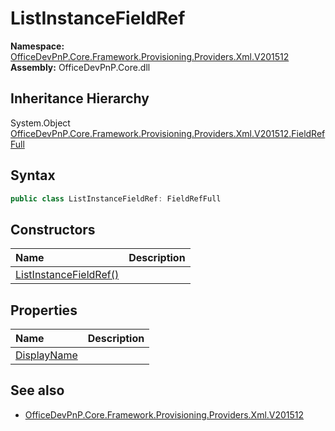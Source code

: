 # ListInstanceFieldRef
  

**Namespace:** [OfficeDevPnP.Core.Framework.Provisioning.Providers.Xml.V201512](OfficeDevPnP.Core.Framework.Provisioning.Providers.Xml.V201512.md)  
**Assembly:** OfficeDevPnP.Core.dll  
## Inheritance Hierarchy
System.Object  
  [OfficeDevPnP.Core.Framework.Provisioning.Providers.Xml.V201512.FieldRefFull](OfficeDevPnP.Core.Framework.Provisioning.Providers.Xml.V201512.FieldRefFull.md) 
## Syntax
```C#
public class ListInstanceFieldRef: FieldRefFull
```
## Constructors
|**Name**|**Description**|
|:-----|:-----|
| [ListInstanceFieldRef()](OfficeDevPnP.Core.Framework.Provisioning.Providers.Xml.V201512.ListInstanceFieldRef.ctor1.md) | 
## Properties
|**Name**|**Description**|
|:-----|:-----|
| [DisplayName](OfficeDevPnP.Core.Framework.Provisioning.Providers.Xml.V201512.ListInstanceFieldRef.DisplayName.md) | 
## See also
- [OfficeDevPnP.Core.Framework.Provisioning.Providers.Xml.V201512](OfficeDevPnP.Core.Framework.Provisioning.Providers.Xml.V201512.md)

